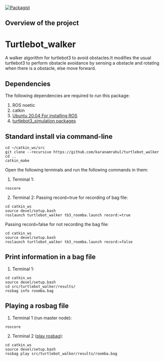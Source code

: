 


[![Packagist](https://img.shields.io/packagist/l/doctrine/orm.svg)](LICENSE.md)


## Overview of the project
# Turtlebot_walker
A walker algorithm for turtlebot3 to avoid obstacles.It modifies the usual turtlebot3 to perform obstacle avoidance by sensing a obstacle and rotating when there is a obstacle, else move forward.



## Dependencies

The following dependencies are required to run this package:

1. ROS noetic
2. catkin 
3. [Ubuntu 20.04 For installing ROS](http://wiki.ros.org/noetic)
4. [turtlebot3_simulation packages](https://emanual.robotis.com/docs/en/platform/turtlebot3/simulation/)


## Standard install via command-line
```
cd ~/catkin_ws/src
git clone --recursive https://github.com/karanamrahul/turtlebot_walker
cd ..
catkin_make
```

Open the following terminals and run the following commands in them:

1. Terminal 1:
```
roscore
```

2. Terminal 2:
Passing record=true for recording of bag file:
```
cd catkin_ws
source devel/setup.bash
roslaunch turtlebot_walker tb3_roomba.launch record:=true
```

Passing record=false for not recording the bag file:
```
cd catkin_ws
source devel/setup.bash
roslaunch turtlebot_walker tb3_roomba.launch record:=false
```


## Print information in a bag file
1. Terminal 1:
```
cd catkin_ws
source devel/setup.bash
cd src/turtlebot_walker/results/
rosbag info roomba.bag
```

## Playing a rosbag file
1. Terminal 1 (run master node):
```
roscore
```

2. Terminal 2 ([play rosbag](https://drive.google.com/file/d/14nKEnZNMQerkhuANQ8l0ABdd5cKx7ffr/view?usp=sharing)):
```
cd catkin_ws
source devel/setup.bash
rosbag play src/turtlebot_walker/results/roomba.bag
```

